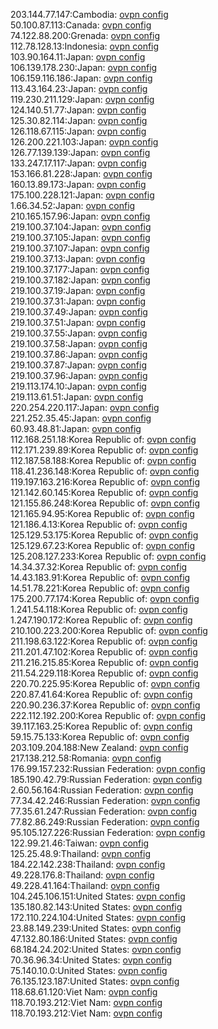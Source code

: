 203.144.77.147:Cambodia: [ovpn config](vpn/203_144_77_147.ovpn)  
50.100.87.113:Canada: [ovpn config](vpn/50_100_87_113.ovpn)  
74.122.88.200:Grenada: [ovpn config](vpn/74_122_88_200.ovpn)  
112.78.128.13:Indonesia: [ovpn config](vpn/112_78_128_13.ovpn)  
103.90.164.11:Japan: [ovpn config](vpn/103_90_164_11.ovpn)  
106.139.178.230:Japan: [ovpn config](vpn/106_139_178_230.ovpn)  
106.159.116.186:Japan: [ovpn config](vpn/106_159_116_186.ovpn)  
113.43.164.23:Japan: [ovpn config](vpn/113_43_164_23.ovpn)  
119.230.211.129:Japan: [ovpn config](vpn/119_230_211_129.ovpn)  
124.140.51.77:Japan: [ovpn config](vpn/124_140_51_77.ovpn)  
125.30.82.114:Japan: [ovpn config](vpn/125_30_82_114.ovpn)  
126.118.67.115:Japan: [ovpn config](vpn/126_118_67_115.ovpn)  
126.200.221.103:Japan: [ovpn config](vpn/126_200_221_103.ovpn)  
126.77.139.139:Japan: [ovpn config](vpn/126_77_139_139.ovpn)  
133.247.17.117:Japan: [ovpn config](vpn/133_247_17_117.ovpn)  
153.166.81.228:Japan: [ovpn config](vpn/153_166_81_228.ovpn)  
160.13.89.173:Japan: [ovpn config](vpn/160_13_89_173.ovpn)  
175.100.228.121:Japan: [ovpn config](vpn/175_100_228_121.ovpn)  
1.66.34.52:Japan: [ovpn config](vpn/1_66_34_52.ovpn)  
210.165.157.96:Japan: [ovpn config](vpn/210_165_157_96.ovpn)  
219.100.37.104:Japan: [ovpn config](vpn/219_100_37_104.ovpn)  
219.100.37.105:Japan: [ovpn config](vpn/219_100_37_105.ovpn)  
219.100.37.107:Japan: [ovpn config](vpn/219_100_37_107.ovpn)  
219.100.37.13:Japan: [ovpn config](vpn/219_100_37_13.ovpn)  
219.100.37.177:Japan: [ovpn config](vpn/219_100_37_177.ovpn)  
219.100.37.182:Japan: [ovpn config](vpn/219_100_37_182.ovpn)  
219.100.37.19:Japan: [ovpn config](vpn/219_100_37_19.ovpn)  
219.100.37.31:Japan: [ovpn config](vpn/219_100_37_31.ovpn)  
219.100.37.49:Japan: [ovpn config](vpn/219_100_37_49.ovpn)  
219.100.37.51:Japan: [ovpn config](vpn/219_100_37_51.ovpn)  
219.100.37.55:Japan: [ovpn config](vpn/219_100_37_55.ovpn)  
219.100.37.58:Japan: [ovpn config](vpn/219_100_37_58.ovpn)  
219.100.37.86:Japan: [ovpn config](vpn/219_100_37_86.ovpn)  
219.100.37.87:Japan: [ovpn config](vpn/219_100_37_87.ovpn)  
219.100.37.96:Japan: [ovpn config](vpn/219_100_37_96.ovpn)  
219.113.174.10:Japan: [ovpn config](vpn/219_113_174_10.ovpn)  
219.113.61.51:Japan: [ovpn config](vpn/219_113_61_51.ovpn)  
220.254.220.117:Japan: [ovpn config](vpn/220_254_220_117.ovpn)  
221.252.35.45:Japan: [ovpn config](vpn/221_252_35_45.ovpn)  
60.93.48.81:Japan: [ovpn config](vpn/60_93_48_81.ovpn)  
112.168.251.18:Korea Republic of: [ovpn config](vpn/112_168_251_18.ovpn)  
112.171.239.89:Korea Republic of: [ovpn config](vpn/112_171_239_89.ovpn)  
112.187.58.188:Korea Republic of: [ovpn config](vpn/112_187_58_188.ovpn)  
118.41.236.148:Korea Republic of: [ovpn config](vpn/118_41_236_148.ovpn)  
119.197.163.216:Korea Republic of: [ovpn config](vpn/119_197_163_216.ovpn)  
121.142.60.145:Korea Republic of: [ovpn config](vpn/121_142_60_145.ovpn)  
121.155.86.248:Korea Republic of: [ovpn config](vpn/121_155_86_248.ovpn)  
121.165.94.95:Korea Republic of: [ovpn config](vpn/121_165_94_95.ovpn)  
121.186.4.13:Korea Republic of: [ovpn config](vpn/121_186_4_13.ovpn)  
125.129.53.175:Korea Republic of: [ovpn config](vpn/125_129_53_175.ovpn)  
125.129.67.23:Korea Republic of: [ovpn config](vpn/125_129_67_23.ovpn)  
125.208.127.233:Korea Republic of: [ovpn config](vpn/125_208_127_233.ovpn)  
14.34.37.32:Korea Republic of: [ovpn config](vpn/14_34_37_32.ovpn)  
14.43.183.91:Korea Republic of: [ovpn config](vpn/14_43_183_91.ovpn)  
14.51.78.221:Korea Republic of: [ovpn config](vpn/14_51_78_221.ovpn)  
175.200.77.174:Korea Republic of: [ovpn config](vpn/175_200_77_174.ovpn)  
1.241.54.118:Korea Republic of: [ovpn config](vpn/1_241_54_118.ovpn)  
1.247.190.172:Korea Republic of: [ovpn config](vpn/1_247_190_172.ovpn)  
210.100.223.200:Korea Republic of: [ovpn config](vpn/210_100_223_200.ovpn)  
211.198.63.122:Korea Republic of: [ovpn config](vpn/211_198_63_122.ovpn)  
211.201.47.102:Korea Republic of: [ovpn config](vpn/211_201_47_102.ovpn)  
211.216.215.85:Korea Republic of: [ovpn config](vpn/211_216_215_85.ovpn)  
211.54.229.118:Korea Republic of: [ovpn config](vpn/211_54_229_118.ovpn)  
220.70.225.95:Korea Republic of: [ovpn config](vpn/220_70_225_95.ovpn)  
220.87.41.64:Korea Republic of: [ovpn config](vpn/220_87_41_64.ovpn)  
220.90.236.37:Korea Republic of: [ovpn config](vpn/220_90_236_37.ovpn)  
222.112.192.200:Korea Republic of: [ovpn config](vpn/222_112_192_200.ovpn)  
39.117.163.25:Korea Republic of: [ovpn config](vpn/39_117_163_25.ovpn)  
59.15.75.133:Korea Republic of: [ovpn config](vpn/59_15_75_133.ovpn)  
203.109.204.188:New Zealand: [ovpn config](vpn/203_109_204_188.ovpn)  
217.138.212.58:Romania: [ovpn config](vpn/217_138_212_58.ovpn)  
176.99.157.232:Russian Federation: [ovpn config](vpn/176_99_157_232.ovpn)  
185.190.42.79:Russian Federation: [ovpn config](vpn/185_190_42_79.ovpn)  
2.60.56.164:Russian Federation: [ovpn config](vpn/2_60_56_164.ovpn)  
77.34.42.246:Russian Federation: [ovpn config](vpn/77_34_42_246.ovpn)  
77.35.61.247:Russian Federation: [ovpn config](vpn/77_35_61_247.ovpn)  
77.82.86.249:Russian Federation: [ovpn config](vpn/77_82_86_249.ovpn)  
95.105.127.226:Russian Federation: [ovpn config](vpn/95_105_127_226.ovpn)  
122.99.21.46:Taiwan: [ovpn config](vpn/122_99_21_46.ovpn)  
125.25.48.9:Thailand: [ovpn config](vpn/125_25_48_9.ovpn)  
184.22.142.238:Thailand: [ovpn config](vpn/184_22_142_238.ovpn)  
49.228.176.8:Thailand: [ovpn config](vpn/49_228_176_8.ovpn)  
49.228.41.164:Thailand: [ovpn config](vpn/49_228_41_164.ovpn)  
104.245.106.151:United States: [ovpn config](vpn/104_245_106_151.ovpn)  
135.180.82.143:United States: [ovpn config](vpn/135_180_82_143.ovpn)  
172.110.224.104:United States: [ovpn config](vpn/172_110_224_104.ovpn)  
23.88.149.239:United States: [ovpn config](vpn/23_88_149_239.ovpn)  
47.132.80.186:United States: [ovpn config](vpn/47_132_80_186.ovpn)  
68.184.24.202:United States: [ovpn config](vpn/68_184_24_202.ovpn)  
70.36.96.34:United States: [ovpn config](vpn/70_36_96_34.ovpn)  
75.140.10.0:United States: [ovpn config](vpn/75_140_10_0.ovpn)  
76.135.123.187:United States: [ovpn config](vpn/76_135_123_187.ovpn)  
118.68.61.120:Viet Nam: [ovpn config](vpn/118_68_61_120.ovpn)  
118.70.193.212:Viet Nam: [ovpn config](vpn/118_70_193_212.ovpn)  
118.70.193.212:Viet Nam: [ovpn config](vpn/118_70_193_212.ovpn)  
